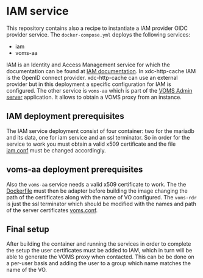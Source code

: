 # IAM service
This  repository  contains also a recipe to instantiate a IAM  provider OIDC provider service. The `docker-compose.yml` deploys the following services:
* iam 
* voms-aa

IAM is an Identity and Access Management service for which the documentation can be found at [IAM documentation](https://indigo-iam.github.io/docs/v/current/). In xdc-http-cache IAM is the OpenID connect provider. xdc-http-cache can use an external provider but in this deployment a specific configuration for IAM is configured.
The other service is `voms-aa` which is part of the [VOMS Admin server](https://github.com/italiangrid/voms-admin-server) application. It allows to obtain a VOMS proxy from an instance.

## IAM deployment prerequisites
The IAM service deployment consist of four container: two for the mariadb and its data, one for iam service and an ssl terminator.
So in order for the service to work you must obtain a valid x509 certificate and the file [iam.conf](assets/iam-nginx/iam.conf) must be changed accordingly.

## voms-aa deployment prerequisites
Also the `voms-aa` service needs a valid x509 certificate to work. The the [Dockerfile](assets/voms-aa/docker/Dockerfile) must then be adapter before building the image changing the path of the certificates along with the name of VO configured.
The `voms-rdr` is just the ssl terminator which should be modified with the names and path of the server certificates [voms.conf](assets/voms-rdr/voms.conf).

## Final setup
After building the container and running the services in order to complete the setup the user certificates must be added to IAM, which in turn will be able to generate the VOMS proxy when contacted. This can be be done on a per-user basis and adding the user to a group which name matches the name of the VO.



